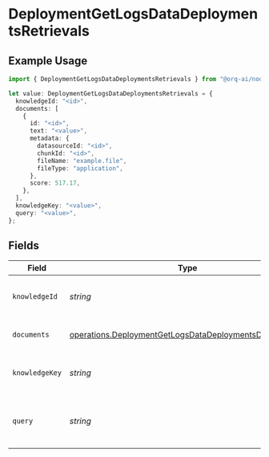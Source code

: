 # DeploymentGetLogsDataDeploymentsRetrievals

## Example Usage

```typescript
import { DeploymentGetLogsDataDeploymentsRetrievals } from "@orq-ai/node/models/operations";

let value: DeploymentGetLogsDataDeploymentsRetrievals = {
  knowledgeId: "<id>",
  documents: [
    {
      id: "<id>",
      text: "<value>",
      metadata: {
        datasourceId: "<id>",
        chunkId: "<id>",
        fileName: "example.file",
        fileType: "application",
      },
      score: 517.17,
    },
  ],
  knowledgeKey: "<value>",
  query: "<value>",
};
```

## Fields

| Field                                                                                                                          | Type                                                                                                                           | Required                                                                                                                       | Description                                                                                                                    |
| ------------------------------------------------------------------------------------------------------------------------------ | ------------------------------------------------------------------------------------------------------------------------------ | ------------------------------------------------------------------------------------------------------------------------------ | ------------------------------------------------------------------------------------------------------------------------------ |
| `knowledgeId`                                                                                                                  | *string*                                                                                                                       | :heavy_check_mark:                                                                                                             | Unique id of the knowledge base                                                                                                |
| `documents`                                                                                                                    | [operations.DeploymentGetLogsDataDeploymentsDocuments](../../models/operations/deploymentgetlogsdatadeploymentsdocuments.md)[] | :heavy_check_mark:                                                                                                             | The documents returned                                                                                                         |
| `knowledgeKey`                                                                                                                 | *string*                                                                                                                       | :heavy_check_mark:                                                                                                             | The key of the knowledge base                                                                                                  |
| `query`                                                                                                                        | *string*                                                                                                                       | :heavy_check_mark:                                                                                                             | The query used to search the knowledge base                                                                                    |